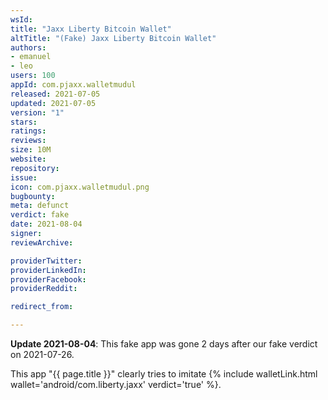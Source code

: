 ```yaml
---
wsId: 
title: "Jaxx Liberty Bitcoin Wallet"
altTitle: "(Fake) Jaxx Liberty Bitcoin Wallet"
authors:
- emanuel
- leo
users: 100
appId: com.pjaxx.walletmudul
released: 2021-07-05
updated: 2021-07-05
version: "1"
stars: 
ratings: 
reviews: 
size: 10M
website: 
repository: 
issue: 
icon: com.pjaxx.walletmudul.png
bugbounty: 
meta: defunct
verdict: fake
date: 2021-08-04
signer: 
reviewArchive:

providerTwitter: 
providerLinkedIn: 
providerFacebook: 
providerReddit: 

redirect_from:

---
```


**Update 2021-08-04**: This fake app was gone 2 days after our fake verdict on
2021-07-26.


This app "{{ page.title }}" clearly tries to imitate
{% include walletLink.html wallet='android/com.liberty.jaxx' verdict='true' %}.
